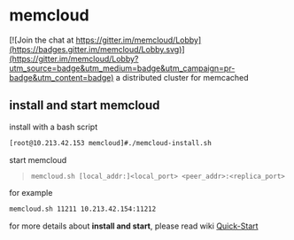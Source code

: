 # memcloud

[![Join the chat at https://gitter.im/memcloud/Lobby](https://badges.gitter.im/memcloud/Lobby.svg)](https://gitter.im/memcloud/Lobby?utm_source=badge&utm_medium=badge&utm_campaign=pr-badge&utm_content=badge)
a distributed cluster for memcached

## install and start memcloud

install with a bash script

``` bash
[root@10.213.42.153 memcloud]#./memcloud-install.sh
```

start memcloud

> ``memcloud.sh [local_addr:]<local_port> <peer_addr>:<replica_port>``

for example

``` bash
memcloud.sh 11211 10.213.42.154:11212
```

for more details about **install and start**, please read wiki [Quick-Start](https://github.com/downgoon/memcloud/wiki/Quick-Start)
